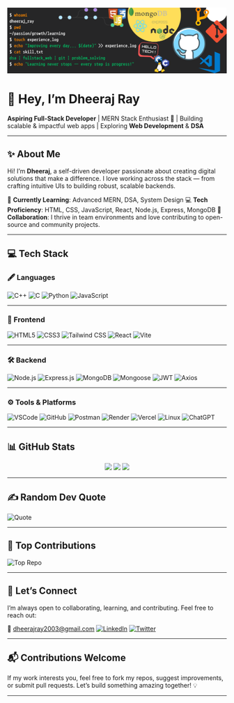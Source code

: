 ![Banner](https://github.com/DheerajRay-01/DheerajRay-01/blob/main/gitBanner.png)

# 👋 Hey, I’m Dheeraj Ray

**Aspiring Full-Stack Developer** | MERN Stack Enthusiast 🚀 | Building scalable & impactful web apps | Exploring **Web Development** & **DSA**

---

## ✨ About Me

Hi! I’m **Dheeraj**, a self-driven developer passionate about creating digital solutions that make a difference. I love working across the stack — from crafting intuitive UIs to building robust, scalable backends.

🌱 **Currently Learning**: Advanced MERN, DSA, System Design
💻 **Tech Proficiency**: HTML, CSS, JavaScript, React, Node.js, Express, MongoDB
🤝 **Collaboration**: I thrive in team environments and love contributing to open-source and community projects.

---

## 💻 Tech Stack

### 🖋 Languages

![C++](https://img.shields.io/badge/C++-00599C?style=for-the-badge\&logo=c%2B%2B\&logoColor=white)
![C](https://img.shields.io/badge/C-00599C?style=for-the-badge\&logo=c\&logoColor=white)
![Python](https://img.shields.io/badge/Python-3776AB?style=for-the-badge\&logo=python\&logoColor=white)
![JavaScript](https://img.shields.io/badge/JavaScript-F7DF1E?style=for-the-badge\&logo=javascript\&logoColor=black)

---

### 🎨 Frontend

![HTML5](https://img.shields.io/badge/HTML5-E34F26?style=for-the-badge\&logo=html5\&logoColor=white)
![CSS3](https://img.shields.io/badge/CSS3-1572B6?style=for-the-badge\&logo=css3\&logoColor=white)
![Tailwind CSS](https://img.shields.io/badge/TailwindCSS-38B2AC?style=for-the-badge\&logo=tailwind-css\&logoColor=white)
![React](https://img.shields.io/badge/React-61DAFB?style=for-the-badge\&logo=react\&logoColor=black)
![Vite](https://img.shields.io/badge/Vite-646CFF?style=for-the-badge\&logo=vite\&logoColor=white)

---

### 🛠 Backend

![Node.js](https://img.shields.io/badge/Node.js-339933?style=for-the-badge\&logo=node.js\&logoColor=white)
![Express.js](https://img.shields.io/badge/Express.js-000000?style=for-the-badge\&logo=express\&logoColor=white)
![MongoDB](https://img.shields.io/badge/MongoDB-47A248?style=for-the-badge\&logo=mongodb\&logoColor=white)
![Mongoose](https://img.shields.io/badge/Mongoose-A33E1F?style=for-the-badge\&logoColor=white)
![JWT](https://img.shields.io/badge/JWT-FFB13B?style=for-the-badge\&logo=json-web-tokens\&logoColor=white)
![Axios](https://img.shields.io/badge/Axios-5A29E4?style=for-the-badge\&logo=axios\&logoColor=white)

---

### ⚙️ Tools & Platforms

![VSCode](https://img.shields.io/badge/VS%20Code-0078D7?style=for-the-badge\&logo=visual-studio-code\&logoColor=white)
![GitHub](https://img.shields.io/badge/GitHub-181717?style=for-the-badge\&logo=github\&logoColor=white)
![Postman](https://img.shields.io/badge/Postman-FF6C37?style=for-the-badge\&logo=postman\&logoColor=white)
![Render](https://img.shields.io/badge/Render-003CFF?style=for-the-badge\&logo=render\&logoColor=white)
![Vercel](https://img.shields.io/badge/Vercel-000000?style=for-the-badge\&logo=vercel\&logoColor=white)
![Linux](https://img.shields.io/badge/Linux-FCC624?style=for-the-badge\&logo=linux\&logoColor=black)
![ChatGPT](https://img.shields.io/badge/ChatGPT-74aa9c?style=for-the-badge\&logo=openai\&logoColor=white)

---

## 📊 GitHub Stats

<div align="center">
  <img src="https://github-readme-stats.vercel.app/api?username=DheerajRay-01&theme=tokyonight&show_icons=true&hide_border=true" width="48%"/>
  <img src="https://github-readme-streak-stats.herokuapp.com?user=DheerajRay-01&theme=tokyonight&hide_border=true" width="48%"/>
  <img src="https://github-readme-stats.vercel.app/api/top-langs/?username=DheerajRay-01&layout=compact&theme=tokyonight&hide_border=true" width="48%"/>
</div>

---

## ✍️ Random Dev Quote

![Quote](https://quotes-github-readme.vercel.app/api?type=horizontal\&theme=radical)

---

## 🚀 Top Contributions

![Top Repo](https://github-contributor-stats.vercel.app/api?username=DheerajRay-01\&limit=5\&theme=tokyonight\&combine_all_yearly_contributions=true)

---

## 🤝 Let’s Connect

I’m always open to collaborating, learning, and contributing. Feel free to reach out:

📧 [dheerajray2003@gmail.com](mailto:dheerajray2003@gmail.com)
[![LinkedIn](https://img.shields.io/badge/LinkedIn-0077B5?style=for-the-badge\&logo=linkedin\&logoColor=white)](https://linkedin.com/in/dheeraj-ray-628853291)
[![Twitter](https://img.shields.io/badge/Twitter-1DA1F2?style=for-the-badge\&logo=twitter\&logoColor=white)](https://x.com/DheerajRay2003?t=CRaU7pTfTIzBfctvRMWvGA&s=35)

---

## 📬 Contributions Welcome

If my work interests you, feel free to fork my repos, suggest improvements, or submit pull requests. Let’s build something amazing together! 💡

---
